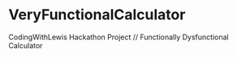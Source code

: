 # VeryFunctionalCalculator
CodingWithLewis Hackathon Project // Functionally Dysfunctional Calculator
